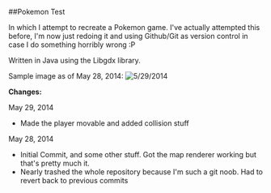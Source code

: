 ##Pokemon Test

In which I attempt to recreate a Pokemon game. I've actually attempted this before, I'm now just redoing it and using Github/Git as version control in case I do something horribly wrong :P

Written in Java using the Libgdx library.

Sample image as of May 28, 2014:
![5/29/2014](https://mediacru.sh/e3E-E8yqnGSC.png)

**Changes:**

May 29, 2014

- Made the player movable and added collision stuff

May 28, 2014

- Initial Commit, and some other stuff. Got the map renderer working but that's pretty much it.
- Nearly trashed the whole repository because I'm such a git noob. Had to revert back to previous commits